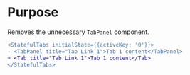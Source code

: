 # Purpose

Removes the unnecessary `TabPanel` component.

```diff
<StatefulTabs initialState={{activeKey: '0'}}>
- <TabPanel title="Tab Link 1">Tab 1 content</TabPanel>
+ <Tab title="Tab Link 1">Tab 1 content</Tab>
</StatefulTabs>
```
